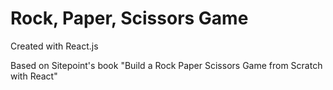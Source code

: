 # Rock, Paper, Scissors Game

Created with React.js

Based on Sitepoint's book "Build a Rock Paper Scissors Game from Scratch with React"
